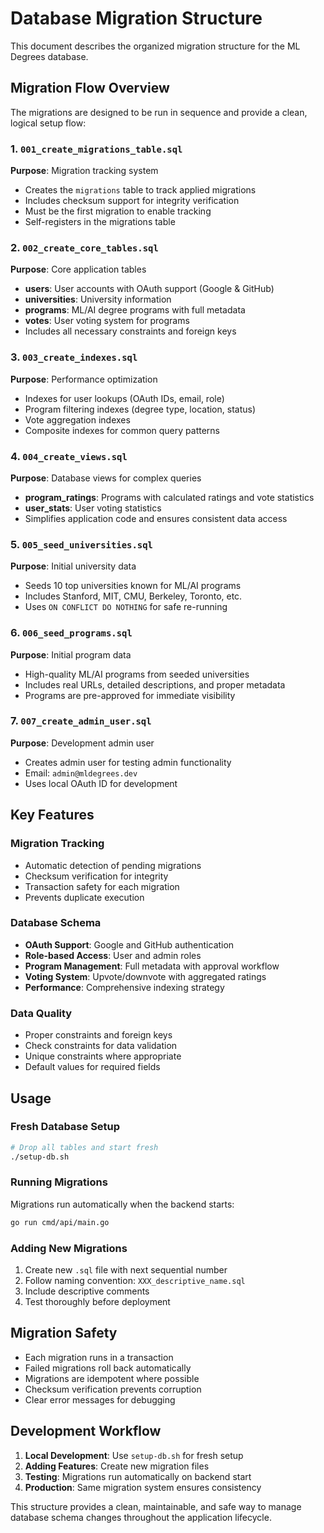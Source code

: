 # Database Migration Structure

This document describes the organized migration structure for the ML Degrees database.

## Migration Flow Overview

The migrations are designed to be run in sequence and provide a clean, logical setup flow:

### 1. `001_create_migrations_table.sql`

**Purpose**: Migration tracking system

- Creates the `migrations` table to track applied migrations
- Includes checksum support for integrity verification
- Must be the first migration to enable tracking
- Self-registers in the migrations table

### 2. `002_create_core_tables.sql`

**Purpose**: Core application tables

- **users**: User accounts with OAuth support (Google & GitHub)
- **universities**: University information
- **programs**: ML/AI degree programs with full metadata
- **votes**: User voting system for programs
- Includes all necessary constraints and foreign keys

### 3. `003_create_indexes.sql`

**Purpose**: Performance optimization

- Indexes for user lookups (OAuth IDs, email, role)
- Program filtering indexes (degree type, location, status)
- Vote aggregation indexes
- Composite indexes for common query patterns

### 4. `004_create_views.sql`

**Purpose**: Database views for complex queries

- **program_ratings**: Programs with calculated ratings and vote statistics
- **user_stats**: User voting statistics
- Simplifies application code and ensures consistent data access

### 5. `005_seed_universities.sql`

**Purpose**: Initial university data

- Seeds 10 top universities known for ML/AI programs
- Includes Stanford, MIT, CMU, Berkeley, Toronto, etc.
- Uses `ON CONFLICT DO NOTHING` for safe re-running

### 6. `006_seed_programs.sql`

**Purpose**: Initial program data

- High-quality ML/AI programs from seeded universities
- Includes real URLs, detailed descriptions, and proper metadata
- Programs are pre-approved for immediate visibility

### 7. `007_create_admin_user.sql`

**Purpose**: Development admin user

- Creates admin user for testing admin functionality
- Email: `admin@mldegrees.dev`
- Uses local OAuth ID for development

## Key Features

### Migration Tracking

- Automatic detection of pending migrations
- Checksum verification for integrity
- Transaction safety for each migration
- Prevents duplicate execution

### Database Schema

- **OAuth Support**: Google and GitHub authentication
- **Role-based Access**: User and admin roles
- **Program Management**: Full metadata with approval workflow
- **Voting System**: Upvote/downvote with aggregated ratings
- **Performance**: Comprehensive indexing strategy

### Data Quality

- Proper constraints and foreign keys
- Check constraints for data validation
- Unique constraints where appropriate
- Default values for required fields

## Usage

### Fresh Database Setup

```bash
# Drop all tables and start fresh
./setup-db.sh
```

### Running Migrations

Migrations run automatically when the backend starts:

```bash
go run cmd/api/main.go
```

### Adding New Migrations

1. Create new `.sql` file with next sequential number
2. Follow naming convention: `XXX_descriptive_name.sql`
3. Include descriptive comments
4. Test thoroughly before deployment

## Migration Safety

- Each migration runs in a transaction
- Failed migrations roll back automatically
- Migrations are idempotent where possible
- Checksum verification prevents corruption
- Clear error messages for debugging

## Development Workflow

1. **Local Development**: Use `setup-db.sh` for fresh setup
2. **Adding Features**: Create new migration files
3. **Testing**: Migrations run automatically on backend start
4. **Production**: Same migration system ensures consistency

This structure provides a clean, maintainable, and safe way to manage database schema changes throughout the application lifecycle.
